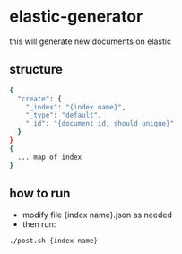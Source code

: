 # elastic-generator
this will generate new documents on elastic

## structure
``` bash
{
  "create": {
    "_index": "{index name}",
    "_type": "default",
    "_id": "{document id, should unique}"
  }
}
{
  ... map of index
}
```

## how to run
* modify file {index name}.json as needed
* then run:
``` bash
./post.sh {index name}
```
